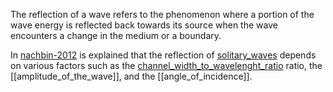The reflection of a wave refers to the phenomenon where a portion of the wave energy is reflected back towards its source when the wave encounters a change in the medium or a boundary. 

In [nachbin-2012](nachbin-2012.md) is explained that the reflection of [solitary_waves](solitary_waves.md) depends on various factors such as the [channel_width_to_wavelenght_ratio](channel_width_to_wavelenght_ratio.md) ratio, the [[amplitude_of_the_wave]], and the [[angle_of_incidence]].
